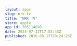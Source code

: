 ```yaml
---
layout: apps
slug: nrk-tv
title: "NRK TV"
store: apple
app_id: 385114898
date: 2024-07-12T17:52:43Z
published: 2010-08-13T20:24:20Z
---
```

